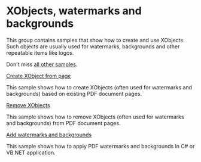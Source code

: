# XObjects, watermarks and backgrounds
This group contains samples that show how to create and use XObjects. Such objects are usually used for watermarks, backgrounds and other repeatable items like logos.

Don't miss [all other samples](/Samples).

[Create XObject from page](/Samples/XObjects%2C%20watermarks%20and%20backgrounds/CreateXObjectFromPage)

This sample shows how to create XObjects (often used for watermarks and backgrounds) based on existing PDF document pages.

[Remove XObjects](/Samples/XObjects%2C%20watermarks%20and%20backgrounds/RemoveXObjectsWatermarks)

This sample shows how to remove XObjects (often used for watermarks and backgrounds) from PDF document pages. 

[Add watermarks and backgrounds](/Samples/XObjects%2C%20watermarks%20and%20backgrounds/Watermarks)

This sample shows how to apply PDF watermarks and backgrounds in C# or VB.NET application.
